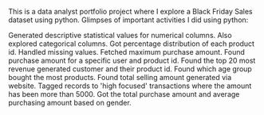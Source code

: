 This is a data analyst portfolio project where I explore a Black Friday Sales dataset using python. Glimpses of important activities I did using python:

Generated descriptive statistical values for numerical columns. Also explored categorical columns. Got percentage distribution of each product id. Handled missing values. Fetched maximum purchase amount. Found purchase amount for a specific user and product id. Found the top 20 most revenue generated customer and their product id. Found which age group bought the most products. Found total selling amount generated via website. Tagged records to 'high focused' transactions where the amount has been more than 5000. Got the total purchase amount and average purchasing amount based on gender.
